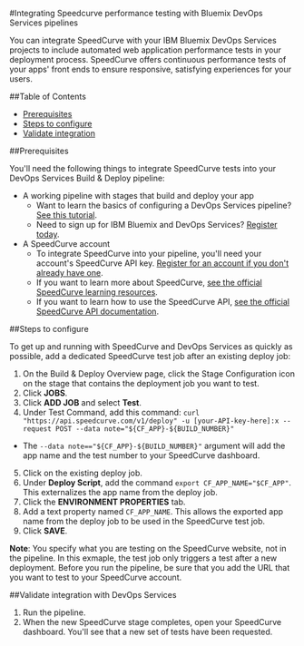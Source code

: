 #Integrating Speedcurve performance testing with Bluemix DevOps Services pipelines
<!--*Max Bridges*-->
You can integrate SpeedCurve with your IBM Bluemix DevOps Services projects to include automated web application performance tests in your deployment process. SpeedCurve offers continuous performance tests of your apps' front ends to ensure responsive, satisfying experiences for your users.

<!--{{#template name="yourconcept_tool_yourtitle"}}-->

<!-- template name should match the filename, for example code_tool_track_and_plan -->

##Table of Contents
* [Prerequisites](#prereqs)
* [Steps to configure](#config)
* [Validate integration](#validate)


<a name="prereqs"></a>
##Prerequisites

You'll need the following things to integrate SpeedCurve tests into your DevOps Services Build & Deploy pipeline:

* A working pipeline with stages that build and deploy your app
  * Want to learn the basics of configuring a DevOps Services pipeline? [See this tutorial][8].
  * Need to sign up for IBM Bluemix and DevOps Services? [Register today][9].
* A SpeedCurve account
  * To integrate SpeedCurve into your pipeline, you'll need your account's SpeedCurve API key. [Register for an account if you don't already have one][3].
  * If you want to learn more about SpeedCurve, [see the official SpeedCurve learning resources][2].
  * If you want to learn how to use the SpeedCurve API, [see the official SpeedCurve API documentation][1].

<a name="config"></a>
##Steps to configure

To get up and running with SpeedCurve and DevOps Services as quickly as possible, add a dedicated SpeedCurve test job after an existing deploy job:

1. On the Build & Deploy Overview page, click the Stage Configuration icon on the stage that contains the deployment job you want to test.
2. Click **JOBS**.
3. Click **ADD JOB** and select **Test**. 
4. Under Test Command, add this command: `curl "https://api.speedcurve.com/v1/deploy" -u [your-API-key-here]:x --request POST --data note="${CF_APP}-${BUILD_NUMBER}"`
  * The `--data note=="${CF_APP}-${BUILD_NUMBER}"` argument will add the app name and the test number to your SpeedCurve dashboard.
5. Click on the existing deploy job.
6. Under **Deploy Script**, add the command `export CF_APP_NAME="$CF_APP"`. This externalizes the app name from the deploy job. 
7. Click the **ENVIRONMENT PROPERTIES** tab.
8. Add a text property named `CF_APP_NAME`. This allows the exported app name from the deploy job to be used in the SpeedCurve test job.
6. Click **SAVE**. 

**Note**: You specify what you are testing on the SpeedCurve website, not in the pipeline. In this exmaple, the test job only triggers a test after a new deployment. Before you run the pipeline, be sure that you add the URL that you want to test to your SpeedCurve account.


<a name="validate"></a>
##Validate integration with DevOps Services

1. Run the pipeline.
2. When the new SpeedCurve stage completes, open your SpeedCurve dashboard. You'll see that a new set of tests have been requested.  


<!--{{/template}}-->

[1]: https://api.speedcurve.com/
[2]: https://speedcurve.com/learn/
[3]: https://speedcurve.com/pricing/
[4]: http://gruntjs.com/
[5]: http://mochajs.org/
[6]: http://admc.io/wd/
[7]: https://www.npmjs.com/package/saucelabs
[8]: https://hub.jazz.net/tutorials/basicbuild
[9]: https://login.jazz.net/psso/proxy/jazzregister?redirect_uri=https%3A%2F%2Fhub.jazz.net%2F
